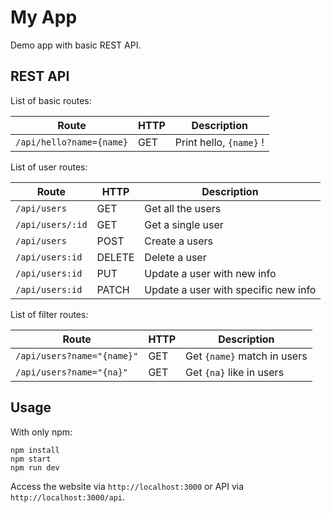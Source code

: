 # My App
Demo app with basic REST API.

## REST API
List of basic routes:

Route | HTTP | Description
----- | ---- | -----------
`/api/hello?name={name}` | GET | Print hello, `{name}` !

List of user routes:

Route | HTTP | Description
----- | ---- | -----------
`/api/users` | GET | Get all the users
`/api/users/:id` | GET | Get a single user
`/api/users` | POST | Create a users
`/api/users:id` | DELETE | Delete a user
`/api/users:id` | PUT | Update a user with new info
`/api/users:id` | PATCH | Update a user with specific new info

List of filter routes:

Route | HTTP | Description
----- | ---- | -----------
`/api/users?name="{name}"` | GET | Get `{name}` match in users
`/api/users?name="{na}"` | GET | Get `{na}` like in users

## Usage
With only npm:

```
npm install
npm start
npm run dev
```

Access the website via `http://localhost:3000` or API via `http://localhost:3000/api`.

